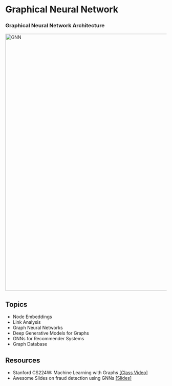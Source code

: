 # Graphical Neural Network

### Graphical Neural Network Architecture
<img src="https://github.com/zixi-liu/Graphical-Neural-Network/blob/main/Img/gnn-architecture.PNG" alt="GNN" width = "800"/>

 <br />

## Topics

- Node Embeddings
- Link Analysis
- Graph Neural Networks
- Deep Generative Models for Graphs
- GNNs for Recommender Systems
- Graph Database

## Resources
- Stanford CS224W: Machine Learning with Graphs [[Class Video]](https://www.youtube.com/watch?v=JAB_plj2rbA&list=PLoROMvodv4rPLKxIpqhjhPgdQy7imNkDn&index=1)
- Awesome Slides on fraud detection using GNNs [[Slides]](https://ytongdou.com/files/GNN_Fraud_Talk.pdf)
